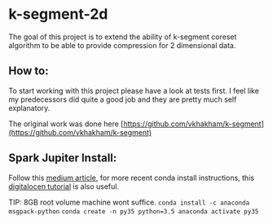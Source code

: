# k-segment-2d
The goal of this project is to extend the ability of k-segment coreset algorithm to be able to provide compression
for 2 dimensional data.

## How to:
To start working with this project please have a look at tests first.
I feel like my predecessors did quite a good job and they are pretty much self explanatory.

The original work was done here [https://github.com/vkhakham/k-segment](https://github.com/vkhakham/k-segment)  


## Spark Jupiter Install:

Follow this 
[medium article](https://medium.com/@josemarcialportilla/getting-spark-python-and-jupyter-notebook-running-on-amazon-ec2-dec599e1c297),
 for more recent conda install instructions, this [digitalocen tutorial](https://www.digitalocean.com/community/tutorials/how-to-install-anaconda-on-ubuntu-18-04-quickstart) is also useful.
 
 TIP: 8GB root volume machine wont suffice.
 ```conda install -c anaconda msgpack-python```
 `conda create -n py35 python=3.5 anaconda
activate py35`
